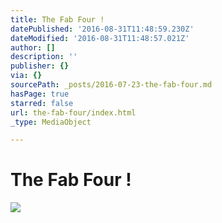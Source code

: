 ```yaml
---
title: The Fab Four !
datePublished: '2016-08-31T11:48:59.230Z'
dateModified: '2016-08-31T11:48:57.021Z'
author: []
description: ''
publisher: {}
via: {}
sourcePath: _posts/2016-07-23-the-fab-four.md
hasPage: true
starred: false
url: the-fab-four/index.html
_type: MediaObject

---
```

# The Fab Four !
![](https://the-grid-user-content.s3-us-west-2.amazonaws.com/7126bcde-aee8-4269-8715-f10babb6d732.jpg)